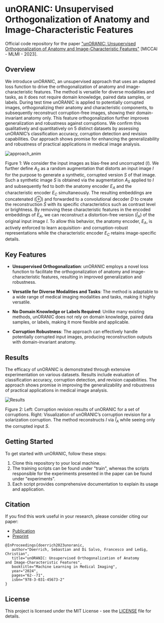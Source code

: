 # unORANIC: Unsupervised Orthogonalization of Anatomy and Image-Characteristic Features
Official code repository for the paper ["unORANIC: Unsupervised Orthogonalization of Anatomy and Image-Characteristic Features"](https://link.springer.com/chapter/10.1007/978-3-031-45673-2_7) [MICCAI - MLMI - 2023].

## Overview
We introduce unORANIC, an unsupervised approach that uses an adapted loss function to drive the orthogonalization of anatomy and image-characteristic features. The method is versatile for diverse modalities and tasks, as it does not require domain knowledge, paired data samples, or labels. During test time unORANIC is applied to potentially corrupted images, orthogonalizing their anatomy and characteristic components, to subsequently reconstruct corruption-free images, showing their domain-invariant anatomy only. This feature orthogonalization further improves generalization and robustness against corruptions. We confirm this qualitatively and quantitatively on 5 distinct datasets by assessing unORANIC’s classification accuracy, corruption detection and revision capabilities. Our approach shows promise for enhancing the generalizability and robustness of practical applications in medical image analysis.

![approach_anim](https://github.com/sdoerrich97/unORANIC/assets/98497332/d11ff430-076e-4eb3-a5dd-fbf296a8ae51)

Figure 1: We consider the input images as bias-free and uncorrupted ($I$). We further define $A_S$ as a random augmentation that distorts an input image $I$ for the purpose to generate a synthetic, corrupted version $S$ of that image. Such a synthetic image $S$ is obtained via the augmentation $A_S$ applied to $I$ and subsequently fed to both the anatomy encoder $E_A$ and the characteristic encoder $E_C$ simultaneously. The resulting embeddings are concatenated (⊕) and forwarded to a convolutional decoder $D$ to create the reconstruction $\hat{S}$ with its specific characteristics such as contrast level or brightness. By removing these characteristic features in the encoded embeddings of $E_A$, we can reconstruct a distortion-free version ($\hat{I}_A$) of the original input image $I$. To allow this behavior, the anatomy encoder, $E_A$, is actively enforced to learn acquisition- and corruption-robust representations while the characteristic encoder $E_C$ retains image-specific details.

## Key Features
- **Unsupervised Orthogonalization**: unORANIC employs a novel loss function to facilitate the orthogonalization of anatomy and image-characteristic features, resulting in improved generalization and robustness.

- **Versatile for Diverse Modalities and Tasks**: The method is adaptable to a wide range of medical imaging modalities and tasks, making it highly versatile.

- **No Domain Knowledge or Labels Required**: Unlike many existing methods, unORANIC does not rely on domain knowledge, paired data samples, or labels, making it more flexible and applicable.

- **Corruption Robustness**: The approach can effectively handle potentially corrupted input images, producing reconstruction outputs with domain-invariant anatomy.

## Results
The efficacy of unORANIC is demonstrated through extensive experimentation on various datasets. Results include evaluation of classification accuracy, corruption detection, and revision capabilities. The approach shows promise in improving the generalizability and robustness of practical applications in medical image analysis.

![Results](https://github.com/sdoerrich97/unORANIC/assets/98497332/a34fdf73-672a-4499-904b-7bf82d8cc794)

Figure 2: Left: Corruption revision results of unORANIC for a set of corruptions. Right: Visualization of unORANIC’s corruption revision for a solarization corruption. The method reconstructs $I$ via $\hat{I}_A$ while seeing only the corrupted input $S$.

## Getting Started
To get started with unORANIC, follow these steps:

1. Clone this repository to your local machine.
2. The training scripts can be found under "train", whereas the scripts responsible for the experiments presented in the paper can be found under "experiments".
3. Each script provides comprehensive documentation to explain its usage and application.

## Citation
If you find this work useful in your research, please consider citing our paper:
- [Publication](https://link.springer.com/chapter/10.1007/978-3-031-45673-2_7)
- [Preprint](https://arxiv.org/abs/2308.15507)

```
@InProceedings{doerrich2023unoranic,
   author="Doerrich, Sebastian and Di Salvo, Francesco and Ledig, Christian",
   title="unORANIC: Unsupervised Orthogonalization of Anatomy and Image-Characteristic Features",
   booktitle="Machine Learning in Medical Imaging",
   year="2024",
   pages="62--71",
   isbn="978-3-031-45673-2"
}
```

## License

This project is licensed under the MIT License - see the [LICENSE](LICENSE) file for details.
